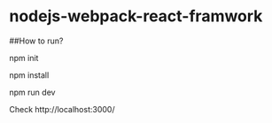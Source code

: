 # nodejs-webpack-react-framwork
##How to run?

npm init

npm install

npm run dev

Check http://localhost:3000/
